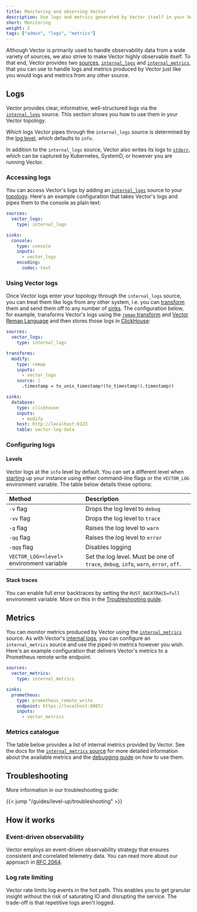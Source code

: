 ```yaml
---
title: Monitoring and observing Vector
description: Use logs and metrics generated by Vector itself in your Vector topology
short: Monitoring
weight: 2
tags: ["admin", "logs", "metrics"]
---
```


Although Vector is primarily used to handle observability data from a wide variety of sources, we also strive to
make Vector highly observable itself. To that end, Vector provides two [sources], [`internal_logs`][internal_logs] and
[`internal_metrics`][internal_metrics], that you can use to handle logs and metrics produced by Vector just like you
would logs and metrics from any other source.

## Logs

Vector provides clear, informative, well-structured logs via the [`internal_logs`][internal_logs] source. This section
shows you how to use them in your Vector topology.

*Which* logs Vector pipes through the `internal_logs` source is determined by the [log level](#levels), which defaults
to `info`.

In addition to the `internal_logs` source, Vector also writes its logs to [`stderr`][stderr], which can be captured by
Kubernetes, SystemD, or however you are running Vector.

### Accessing logs

You can access Vector's logs by adding an [`internal_logs`][internal_logs] source to your [topology]. Here's an example
configuration that takes Vector's logs and pipes them to the console as plain text:

```yaml
sources:
  vector_logs:
    type: internal_logs

sinks:
  console:
    type: console
    inputs:
      - vector_logs
    encoding:
      codec: text
```

### Using Vector logs

Once Vector logs enter your topology through the `internal_logs` source, you can treat them like logs from any other
system, i.e. you can [transform] them and send them off to any number of [sinks]. The configuration below, for example,
transforms Vector's logs using the [`remap` transform][remap] and [Vector Remap Language][VRL] and then stores those
logs in [ClickHouse]:

```yaml
sources:
  vector_logs:
    type: internal_logs

transforms:
  modify:
    type: remap
    inputs:
      - vector_logs
    source: |
      .timestamp = to_unix_timestamp!(to_timestamp!(.timestamp))

sinks:
  database:
    type: clickhouse
    inputs:
      - modify
    host: http://localhost:8123
    table: vector-log-data
```

### Configuring logs

#### Levels

Vector logs at the `info` level by default. You can set a different level when [starting] up your instance using either
command-line flags or the `VECTOR_LOG` environment variable. The table below details these options:

Method | Description
:------|:-----------
`-v` flag | Drops the log level to `debug`
`-vv` flag | Drops the log level to `trace`
`-q` flag | Raises the log level to `warn`
`-qq` flag | Raises the log level to `error`
`-qqq` flag | Disables logging
`VECTOR_LOG=<level>` environment variable | Set the log level. Must be one of `trace`, `debug`, `info`, `warn`, `error`, `off`.

#### Stack traces

You can enable full error backtraces by setting the `RUST_BACKTRACE=full` environment variable. More on this in the
[Troubleshooting guide][troubleshooting].

## Metrics

You can monitor metrics produced by Vector using the [`internal_metrics`][internal_metrics] source. As with Vector's
[internal logs](#using-vector-logs), you can configure an `internal_metrics` source and use the piped-in metrics
however you wish. Here's an example configuration that delivers Vector's metrics to a Prometheus remote write endpoint.

```yaml
sources:
  vector_metrics:
    type: internal_metrics

sinks:
  prometheus:
    type: prometheus_remote_write
    endpoint: https://localhost:8087/
    inputs:
      - vector_metrics
```

### Metrics catalogue

The table below provides a list of internal metrics provided by Vector. See the docs for the [`internal_metrics`
source][output] for more detailed information about the available metrics and the [debugging guide][debugging_guide] on how to use them.

## Troubleshooting

More information in our troubleshooting guide:

{{< jump "/guides/level-up/troubleshooting" >}}

## How it works

### Event-driven observability

Vector employs an event-driven observability strategy that ensures consistent and correlated telemetry data. You can
read more about our approach in [RFC 2064][rfc_2064].

### Log rate limiting

Vector rate limits log events in the hot path. This enables you to get granular insight without the risk of saturating
IO and disrupting the service. The trade-off is that repetitive logs aren't logged.

[clickhouse]: /docs/reference/configuration/sinks/clickhouse
[internal_logs]: /docs/reference/configuration/sources/internal_logs
[internal_metrics]: /docs/reference/configuration/sources/internal_metrics
[journald]: https://www.freedesktop.org/software/systemd/man/systemd-journald.service.html
[journald_source]: /docs/reference/configuration/sources/journald
[output]: /docs/reference/configuration/sources/internal_metrics/#output-types
[remap]: /docs/reference/configuration/transforms/remap
[rfc_2064]: https://github.com/vectordotdev/vector/blob/master/rfcs/2020-03-17-2064-event-driven-observability.md
[sinks]: /sinks
[sources]: /sources
[starting]: /docs/administration/management
[stderr]: https://en.wikipedia.org/wiki/Standard_streams#Standard_error_(stderr)
[topology]: /docs/introduction/concepts/#topology
[transform]: /transforms
[troubleshooting]: /guides/level-up/troubleshooting
[vrl]: /docs/reference/vrl
[debugging_guide]: /guides/developer/debugging#visualizing-and-querying-internal-metrics

